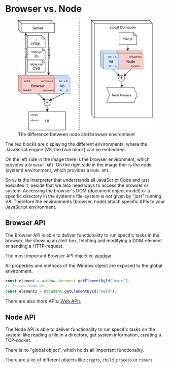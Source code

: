 # Browser vs. Node

<figure>
  <img src="/img/browser_vs_node.png" width="500" />
  <figcaption>The difference between node and browser environment</figcaption>
</figure>

The red blocks are displaying the different environments, where the JavaScript engine (V8, the blue block) can be embedded.

On the left side in the image there is the browser environment, which provides a `Browser API`.
On the right side in the image ther is the node (system) environment, which provides a `Node API`.

So `V8` is the interpreter that understands all JavaScript Code and just executes it, beside that we also need ways to access the browser or system.
Accessing the browser's DOM (document object model) or a specific directory in the system's file-system is not given by "just" running V8.
Therefore the environments (browser, node) attach specific APIs to your JavaScript environment.

## Browser API

The Browser API is able to deliver functionality to run specific tasks in the browser, like showing an alert box, fetching and modifying a DOM-element or sending a HTTP-request.

The most important Browser API object is: [window](https://developer.mozilla.org/en-US/docs/Web/API/Window)

All properties and methods of the Window object are exposed to the global environment.

```javascript
const element = window.document.getElementById("main");
// is the same as
const element2 = document.getElementById("main");
```

There are also more APIs: [Web APIs](https://developer.mozilla.org/en-US/docs/Learn/JavaScript/Client-side_web_APIs/Introduction)

## Node API

The Node API is able to deliver functionality to run specific tasks on the system, like reading a file in a directory, get system information, creating a TCP-socket.

There is no "global object", which holds all important functionality.

There are a lot of different objects like `crypto`, `child_process` or `timers`.
